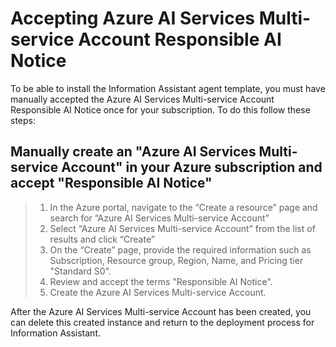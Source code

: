 # Accepting Azure AI Services Multi-service Account Responsible AI Notice

To be able to install the Information Assistant agent template, you must have manually accepted the Azure AI Services Multi-service Account Responsible AI Notice once for your subscription. To do this follow these steps:

## Manually create an "Azure AI Services Multi-service Account" in your Azure subscription and accept "Responsible AI Notice"

>1. In the Azure portal, navigate to the “Create a resource” page and search for “Azure AI Services Multi-service Account”
>2. Select “Azure AI Services Multi-service Account” from the list of results and click “Create”
>3. On the “Create” page, provide the required information such as Subscription, Resource group, Region, Name, and Pricing tier "Standard S0".
>4. Review and accept the terms "Responsible AI Notice".
>5. Create the Azure AI Services Multi-service Account.

After the Azure AI Services Multi-service Account has been created, you can delete this created instance and return to the deployment process for Information Assistant.
